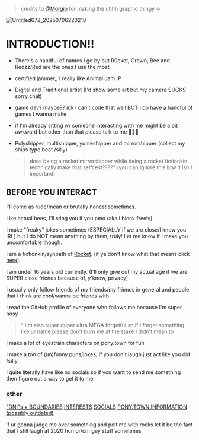 > credits to [@Morgio](https://github.com/Morgio) for making the uhhh graphic thingy ↓

![Untitled672_20250706220218](https://github.com/user-attachments/assets/8458442a-0195-4a86-832f-cbd7f7c021b7)

# INTRODUCTION!!

- There's a handful of names I go by but R0cket, Crown, Bee and Redzz/Red are the ones I use the most

- certified jammer,, I really like Animal Jam :P

- Digital and Traditional artist (I'd show some art but my camera SUCKS sorry chat)

- game dev? maybe?? idk I can't code that well BUT I do have a handful of games I wanna make

- if I'm already sitting w/ someone interacting with me might be a bit awkward but other than that please talk to me 🙏🙏🙏

- Polyshipper, multishipper, yumeshipper and mirrorshipper (collect my ships type beat /silly)

  > does being a rocket mirrorshipper while being a rocket fictionkin technically make that selfcest????? (you can ignore this btw it isn't important)

## BEFORE YOU INTERACT

I'll come as rude/mean or brutally honest sometimes.

Like actual bees, I'll sting you if you pmo (aka I block freely)

I make "freaky" jokes sometimes (ESPECIALLY if we are close/I know you IRL) but I do NOT mean anything by them, truly! Let me know if I make you uncomfortable though.

I am a fictionkin/synpath of [Rocket](https://phighting.wiki/Rocket). (if ya don't know what that means click [here](https://fkin.carrd.co/))

I am under 16 years old currently. (I'll only give out my actual age if we are SUPER close friends because of, y'know, privacy)

I usually only follow friends of my friends/my friends in general and people that I think are cool/wanna be friends with

I read the GitHub profile of everyone who follows me because I'm super nosy

> ^ I'm also super duper ultra MEGA forgetful so if I forget something like ur name please don't burn me at the stake I didn't mean to

I make a lot of eyestrain characters on pony.town for fun

I make a ton of (un)funny puns/jokes, if you don't laugh just act like you did /silly

I quite literally have like no socials so if you want to send me something then figure out a way to get it to me

### other

["DNI"s + BOUNDARIES](https://github.com/machine-detonation/FFFFFF)    [INTERESTS](https://github.com/machine-detonation/EDD3A0)    [SOCIALS](https://github.com/machine-detonation/7CCA92)    [PONY.TOWN INFORMATION (possibly outdated)](https://github.com/machine-detonation/000000)

if ur gonna judge me over something and pelt me with rocks let it be the fact that I still laugh at 2020 humor/cringey stuff sometimes
